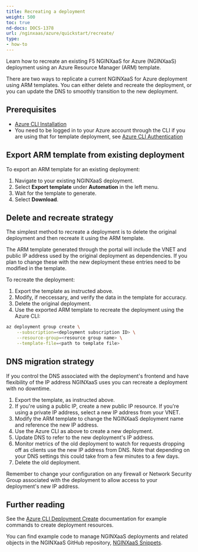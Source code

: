 ```yaml
---
title: Recreating a deployment
weight: 500
toc: true
nd-docs: DOCS-1378
url: /nginxaas/azure/quickstart/recreate/
type:
- how-to
---
```


Learn how to recreate an existing F5 NGINXaaS for Azure (NGINXaaS) deployment using an Azure Resource Manager (ARM) template.

There are two ways to replicate a current NGINXaaS for Azure deployment using ARM templates. You can either delete and recreate the deployment, or you can update the DNS to smoothly transition to the new deployment.

## Prerequisites

- [Azure CLI Installation](https://learn.microsoft.com/en-us/cli/azure/install-azure-cli)
- You need to be logged in to your Azure account through the CLI if you are using that for template deployment, see [Azure CLI Authentication](https://learn.microsoft.com/en-us/cli/azure/authenticate-azure-cli)

## Export ARM template from existing deployment

To export an ARM template for an existing deployment:

1. Navigate to your existing NGINXaaS deployment.
1. Select **Export template** under **Automation** in the left menu.
1. Wait for the template to generate.
1. Select **Download**.

## Delete and recreate strategy

The simplest method to recreate a deployment is to delete the original deployment and then recreate it using the ARM template.

The ARM template generated through the portal will include the VNET and public IP address used by the original deployment as dependencies. If you plan to change these with the new deployment these entries need to be modified in the template.

To recreate the deployment:

1. Export the template as instructed above.
1. Modify, if neccessary, and verify the data in the template for accuracy.
1. Delete the original deployment.
1. Use the exported ARM template to recreate the deployment using the Azure CLI:

```bash
az deployment group create \
    --subscription=<deployment subscription ID> \
    --resource-group=<resource group name> \
    --template-file=<path to template file>
```

## DNS migration strategy

If you control the DNS associated with the deployment's frontend and have flexibility of the IP address NGINXaaS uses you can recreate a deployment with no downtime.

1. Export the template, as instructed above.
1. If you're using a public IP, create a new public IP resource. If you're using a private IP address, select a new IP address from your VNET.
1. Modify the ARM template to change the NGINXaaS deployment name and reference the new IP address.
1. Use the Azure CLI as above to create a new deployment.
1. Update DNS to refer to the new deployment's IP address.
1. Monitor metrics of the old deployment to watch for requests dropping off as clients use the new IP address from DNS.  Note that depending on your DNS settings this could take from a few minutes to a few days.
1. Delete the old deployment.

Remember to change your configuration on any firewall or Network Security Group associated with the deployment to allow access to your deployment's new IP address.

## Further reading

See the [Azure CLI Deployment Create](https://learn.microsoft.com/en-us/cli/azure/nginx/deployment#az-nginx-deployment-create) documentation for example commands to create deployment resources.

You can find example code to manage NGINXaaS deployments and related objects in the NGINXaaS GitHub repository, [NGINXaaS Snippets](https://github.com/nginxinc/nginxaas-for-azure-snippets).

